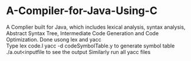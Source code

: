 # A-Compiler-for-Java-Using-C
A Complier built for Java, which includes lexical analysis, syntax analysis, Abstract Syntax Tree, Intermediate Code Generation and Code Optimization. Done usong lex and yacc  
Type lex code.l
yacc -d codeSymbolTable.y to generate symbol table
./a.out<inputfile to see the output
Similarly run all yacc files
